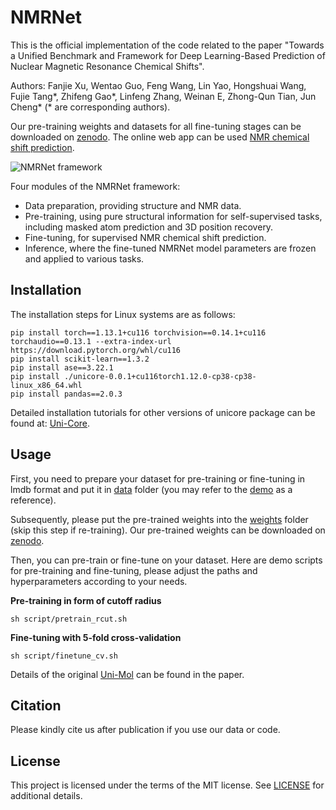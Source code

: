 NMRNet
==================================================

This is the official implementation of the code related to the paper "Towards a Unified Benchmark and Framework for Deep Learning-Based Prediction of Nuclear Magnetic Resonance Chemical Shifts".

Authors: Fanjie Xu, Wentao Guo, Feng Wang, Lin Yao, Hongshuai Wang, Fujie Tang\*, Zhifeng Gao\*, Linfeng Zhang, Weinan E, Zhong-Qun Tian, Jun Cheng\* (\* are corresponding authors).

Our pre-training weights and datasets for all fine-tuning stages can be downloaded on [zenodo](<https://doi.org/10.5281/zenodo.13317524>). The online web app can be used  [NMR chemical shift prediction](https://bohrium.dp.tech/apps/nmrnet001).

![NMRNet framework](./figure/framework.tif)

Four modules of the NMRNet framework:

- Data preparation, providing structure and NMR data. 
- Pre-training, using pure structural information for self-supervised tasks, including masked atom prediction and 3D position recovery. 
- Fine-tuning, for supervised NMR chemical shift prediction. 
- Inference, where the fine-tuned NMRNet model parameters are frozen and applied to various tasks.



Installation
----

The installation steps for Linux systems are as follows:

```
pip install torch==1.13.1+cu116 torchvision==0.14.1+cu116 torchaudio==0.13.1 --extra-index-url https://download.pytorch.org/whl/cu116
pip install scikit-learn==1.3.2
pip install ase==3.22.1
pip install ./unicore-0.0.1+cu116torch1.12.0-cp38-cp38-linux_x86_64.whl
pip install pandas==2.0.3
```

Detailed installation tutorials for other versions of unicore package can be found at: [Uni-Core](https://github.com/dptech-corp/Uni-Core).



## Usage

First, you need to prepare your dataset for pre-training or fine-tuning in lmdb format and put it in [data](./data) folder (you may refer to the [demo](./demo) as a reference). 

Subsequently, please put the pre-trained weights into the [weights](./weight) folder (skip this step if re-training). Our pre-trained weights can be downloaded on [zenodo](<https://doi.org/10.5281/zenodo.13317524>).

Then, you can pre-train or fine-tune on your dataset. Here are demo scripts for pre-training and fine-tuning, please adjust the paths and hyperparameters according to your needs.

**Pre-training in form of cutoff radius**

```
sh script/pretrain_rcut.sh
```

**Fine-tuning with 5-fold cross-validation**

```
sh script/finetune_cv.sh
```

Details of the original [Uni-Mol](https://openreview.net/forum?id=6K2RM6wVqKu) can be found in the paper.

Citation
--------

Please kindly cite us after publication if you use our data or code.

License
-------

This project is licensed under the terms of the MIT license. See [LICENSE](./LICENSE) for additional details.
